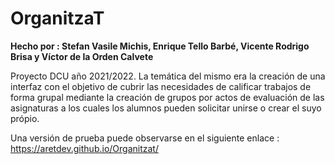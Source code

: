 # OrganitzaT
**Hecho por : Stefan Vasile Michis, Enrique Tello Barbé, Vicente Rodrigo Brisa y Víctor de la Orden Calvete**

Proyecto DCU año 2021/2022. La temática del mismo era la creación de una interfaz con el objetivo de cubrir las necesidades de calificar trabajos de forma grupal mediante la creación de grupos por actos de evaluación de las asignaturas a los cuales los alumnos pueden solicitar unirse o crear el suyo própio.

Una versión de prueba puede observarse en el siguiente enlace : https://aretdev.github.io/Organitzat/
